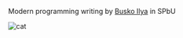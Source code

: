 Modern programming writing by [Busko Ilya](https://github.com/BuskoIlya) in SPbU 

![cat](https://media1.tenor.com/m/yNMGjXsoYGUAAAAd/cat-cats.gif)
